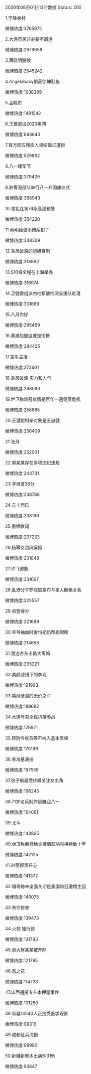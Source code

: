 2020年08月01日13时数据
Status: 200

1.宁静身材

微博热度:3765975

2.大连市民非必要不离连

微博热度:2979658

3.黄晓明脱妆

微博热度:2545242

4.Angelababy偷蔡徐坤鞋垫

微博热度:1638389

5.孟晚舟

微博热度:1491542

6.王蔷退出2020美网

微博热度:668640

7.官方回应残疾人领结婚证遭拒

微博热度:529862

8.八一建军节

微博热度:379429

9.驻香港部队举行八一升国旗仪式

微博热度:368943

10.湖北连发74条高温预警

微博热度:354220

11.蔡明给张雨绮系扣子

微博热度:348329

12.乘风破浪的姐姐赛制

微博热度:318892

13.S10将全程在上海举办

微博热度:316974

14.卫健委组派内地核酸检测支援队赴港

微博热度:301688

15.八月你好

微博热度:295469

16.黄渤加盟这就是街舞

微博热度:284425

17.蒙牛主播

微博热度:273601

18.乘风破浪 实力和人气

微博热度:268093

19.世卫称新冠疫情是百年一遇健康危机

微博热度:258685

20.王漫妮相亲对象是王自健

微博热度:256409

21.张月

微博热度:252001

22.努某某存在多项违纪违规

微博热度:244731

23.字母哥36分

微博热度:238788

24.三十而已

微博热度:238196

25.傲娇歌词

微博热度:237233

26.杨幂女团风穿搭

微博热度:231848

27.许飞道歉

微博热度:231667

28.乱港分子罗冠聪宣布与亲人断绝关系

微博热度:225557

29.哈登得分

微博热度:221699

30.爷爷抽血时害怕奶奶帮捂眼睛

微博热度:214656

31.渡边杏东出昌大离婚

微博热度:205221

32.美颜滤镜下的李现

微博热度:191993

33.乘风破浪的无价之军

微博热度:189682

34.大连号召全民抗疫参战

微博热度:178671

35.预防性疫苗等不纳入基本医保

微博热度:170199

36.李准基演技

微博热度:167559

37.张子枫最受传媒关注女主角

微博热度:166245

38.71岁老兵制作蛋雕迎八一

微博热度:154061

39.北斗

微博热度:143825

40.世卫称新冠肺炎疫情影响将持续数十年

微博热度:142125

41.赵丽颖责任心

微博热度:141372

42.福奇称未全面关闭是美国新冠激增主因

微博热度:140075

43.有你皆安

微博热度:139473

44.火箭 独行侠

微博热度:131793

45.浙大努某某被开除

微博热度:121795

46.恶之花

微博热度:114723

47.山西通报专升本押题事件

微博热度:101250

48.新疆14540人正接受医学观察

微博热度:99316

49.成都征兵海报

微博热度:98990

50.新疆新增本土病例31例

微博热度:93847

